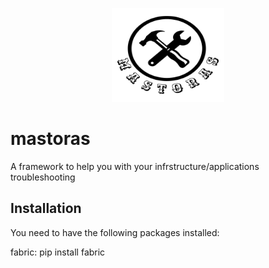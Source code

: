 <p align="center">
  <img width="180" height="150" src="mastoras.png">
</p>

# mastoras
A framework to help you with your infrstructure/applications troubleshooting

## Installation
You need to have the following packages installed:

fabric: pip install fabric
